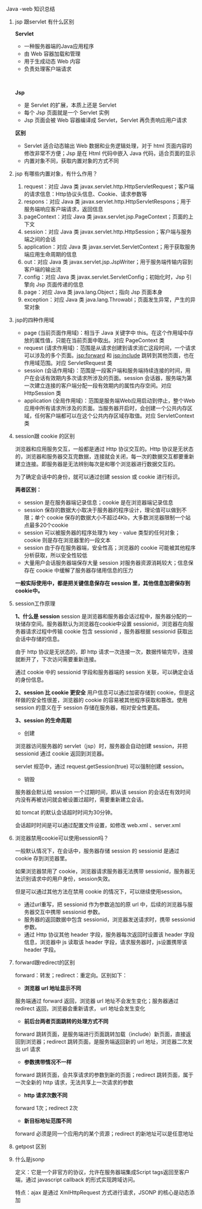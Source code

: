 Java -web 知识总结

1. jsp 跟servlet 有什么区别

   **Servlet**

   - 一种服务器端的Java应用程序
   - 由 Web 容器加载和管理
   - 用于生成动态 Web 内容
   - 负责处理客户端请求

   ​     

   **Jsp**

   - 是 Servlet 的扩展，本质上还是 Servlet
   - 每个 Jsp 页面就是一个 Servlet 实例
   - Jsp 页面会被 Web 容器编译成 Servlet，Servlet 再负责响应用户请求

      

   **区别**

   - Servlet 适合动态输出 Web 数据和业务逻辑处理，对于 html 页面内容的修改非常不方便；Jsp 是在 Html 代码中嵌入 Java 代码，适合页面的显示
   - 内置对象不同，获取内置对象的方式不同

2. jsp 有哪些内置对象，有什么作用？

   1. request：对应 Java 类 javax.servlet.http.HttpServletRequest；客户端的请求信息：Http协议头信息、Cookie、请求参数等
   2. respons：对应 Java 类 javax.servlet.http.HttpServletRespons；用于服务端响应客户端请求，返回信息
   3. pageContext：对应 Java 类 javax.servlet.jsp.PageContext；页面的上下文
   4. session：对应 Java 类 javax.servlet.http.HttpSession；客户端与服务端之间的会话
   5. application：对应 Java 类 javax.servlet.ServletContext；用于获取服务端应用生命周期的信息
   6. out：对应 Java 类 javax.servlet.jsp.JspWriter；用于服务端传输内容到客户端的输出流
   7. config：对应 Java 类 javax.servlet.ServletConfig；初始化时，Jsp 引擎向 Jsp 页面传递的信息
   8. page：对应 Java 类 java.lang.Object；指向 Jsp 页面本身
   9. exception：对应 Java 类 java.lang.Throwabl；页面发生异常，产生的异常对象

3. jsp的四种作用域

   - page (当前页面作用域)：相当于 Java 关键字中 this。在这个作用域中存放的属性值，只能在当前页面中取出。对应 PageContext 类
   - request (请求作用域)：范围是从请求创建到请求消亡这段时间，一个请求可以涉及的多个页面。<jsp:forward> 和 <jsp:include> 跳转到其他页面，也在作用域范围。对应 ServletRequest 类
   - session (会话作用域)：范围是一段客户端和服务端持续连接的时间，用户在会话有效期内多次请求所涉及的页面。session 会话器，服务端为第一次建立连接的客户端分配一段有效期内的属性内存空间。对应 HttpSession 类
   - application (全局作用域)：范围是服务端Web应用启动到停止，整个Web应用中所有请求所涉及的页面。当服务器开启时，会创建一个公共内存区域，任何客户端都可以在这个公共内存区域存取值。对应 ServletContext 类

4. session跟 cookie 的区别

   浏览器和应用服务交互，一般都是通过 Http 协议交互的。Http 协议是无状态的，浏览器和服务器交互完数据，连接就会关闭，每一次的数据交互都要重新建立连接。即服务器是无法辨别每次是和哪个浏览器进行数据交互的。

   为了确定会话中的身份，就可以通过创建 session 或 cookie 进行标识。

    

   **两者区别：**

   - session 是在服务器端记录信息；cookie 是在浏览器端记录信息
   - session 保存的数据大小取决于服务器的程序设计，理论值可以做到不限；单个 cookie 保存的数据大小不超过4Kb，大多数浏览器限制一个站点最多20个cookie
   - session 可以被服务器的程序处理为 key - value 类型的任何对象；cookie 则是存在浏览器里的一段文本
   - session 由于存在服务器端，安全性高；浏览器的 cookie 可能被其他程序分析获取，所以安全性较低
   - 大量用户会话服务器端保存大量 session 对服务器资源消耗较大；信息保存在 cookie 中缓解了服务器存储用信息的压力
     

   **一般实际使用中，都是把关键信息保存在 session 里，其他信息加密保存到cookie中。**

5. session工作原理

   **1、什么是 session**
   session 是浏览器和服务器会话过程中，服务器分配的一块储存空间。服务器默认为浏览器在cookie中设置 sessionid，浏览器在向服务器请求过程中传输 cookie 包含 sessionid ，服务器根据 sessionid 获取出会话中存储的信息。

   由于 http 协议是无状态的，即 http 请求一次连接一次，数据传输完毕，连接就断开了，下次访问需要重新连接。

   通过 cookie 中的 sessionid 字段和服务器端的 session 关联，可以确定会话的身份信息。

    

   **2、session 比 cookie 更安全**
   用户信息可以通过加密存储到 cookie，但是这样做的安全性很差，浏览器的 cookie 的容易被其他程序获取和篡改。使用 session 的意义在于 session 存储在服务器，相对安全性更高。

    

   **3、session 的生命周期**

   - 创建

   浏览器访问服务器的 servlet（jsp）时，服务器会自动创建 session，并把 sessionid 通过 cookie 返回到浏览器。

   servlet 规范中，通过 request.getSession(true) 可以强制创建 session。

    

   - 销毁

   服务器会默认给 session 一个过期时间，即从该 session 的会话在有效时间内没有再被访问就会被设置过超时，需要重新建立会话。

   如 tomcat 的默认会话超时时间为30分钟。

   会话超时时间是可以通过配置文件设置，如修改 web.xml 、server.xml	

6. 浏览器禁用cookie可以使用session吗？

   一般默认情况下，在会话中，服务器存储 session 的 sessionid 是通过 cookie 存到浏览器里。

   如果浏览器禁用了 cookie，浏览器请求服务器无法携带 sessionid，服务器无法识别请求中的用户身份，session失效。

   但是可以通过其他方法在禁用 cookie 的情况下，可以继续使用session。

   - 通过url重写，把 sessionid 作为参数追加的原 url 中，后续的浏览器与服务器交互中携带 sessionid 参数。
   - 服务器的返回数据中包含 sessionid，浏览器发送请求时，携带 sessionid 参数。
   - 通过 Http 协议其他 header 字段，服务器每次返回时设置该 header 字段信息，浏览器中 js 读取该 header 字段，请求服务器时，js设置携带该 header 字段。

7. forward跟redirect的区别

   forward：转发；redirect：重定向。区别如下：

   - **浏览器 url 地址显示不同**

   服务端通过 forward 返回，浏览器 url 地址不会发生变化；服务器通过 redirect 返回，浏览器会重新请求， url 地址会发生变化

    

   - **前后台两者页面跳转的处理方式不同**

   forward 跳转页面，是服务端进行页面跳转加载（include）新页面，直接返回到浏览器；redirect 跳转页面，是服务端返回新的 url 地址，浏览器二次发出 url 请求

    

   - **参数携带情况不一样**

   forward 跳转页面，会共享请求的参数到新的页面；redirect 跳转页面，属于一次全新的 http 请求，无法共享上一次请求的参数

    

   - **http 请求次数不同**

   forward 1次；redirect 2次

    

   - **新目标地址范围不同**

   forward 必须是同一个应用内的某个资源；redirect 的新地址可以是任意地址

8. ![]()getpost 区别

9. 什么是jsonp

    定义：它是一个非官方的协议，允许在服务器端集成Script tags返回至客户端，通过 javascript callback 的形式实现跨域访问。

   特点：ajax 是通过 XmlHttpRequest 方式进行请求，JSONP 的核心是动态添加 <script> 标签来调用服务器提供的 js 脚本，两者功能很相似，实现是有区别的。
   JSONP 没有域的限制
   JSONP 的浏览器兼容性较好
   JSONP 只支持 GET 请求，只能添加超时进行异常处理
   使用 JSONP 存在 js 注入的风险

10. body中的onload事件和document.ready()有什么区别？

    - onload 表示页面包含图片等文件在内的所有元素都加载完成
    - ready 表示文档结构已经加载完成，不包含图片等非文字媒体文件

11. 写一些常见的Javascript正则表达式？

    - 身份证：/(^\d{15}$)|(^\d{18}$)|(^\d{17}(\d|X|x)$)/
    - 数字：/[0-9]/
    - 英文：/^[a-z]+$/i
    - 中文：/[\u4e00-\u9fa5]/gm
    - 数字逗号：/^[\d,]*$/
    - 手机号：/^[1][3,4,5,7,8][0-9]{9}$/

12. jQuery中有哪些选择器？

    - 基本选择器
    - 层次选择器
    - 表单选择器
    - 基本过滤选择器
    - 内容过滤选择器
    - 可见性过滤选择器
    - 属性过滤选择器
    - 子元素过滤选择器
    - 表单过滤选择器
    
13. div 居中设置跟css 内容居中设置

     div： margin：0px

     css：text-align：center

14. js 中的null 跟undefined有什么区别

     - 赋值：null 表示定义了但未赋值，undefined 表示未定义
     - 数据转换：null 在做数值转换时会被转换为 0，undefined 会被转换为 NaN

15. doget 和dopost 区别

     区别：doPost 用来处理 post 请求，doGet 用来处理 get 请求

     参数：传递的参数相同的都是 HttpServletRequest 和 HttpServletResponse

16. jQuery 的 get  跟eq方法的区别

     - get() 返回的是一个 html 对象
     - eq() 返回的是一个 jQuery 对象

17. 如何配置一个servlet?

     1.配置web.xml方法

     ```javascript
     <servlet>
      <servlet-name></servlet-name>
      <servlet-class></servlet-class>
     </servlet>
     <servlet-mapping>
      <servlet-name></servlet-name>
      <url-pattern></url-pattern>
     </servlet-mapping>
     ```

     2.注解方法

     ```javascript
     @WebServlet(name="servlet", urlPatterns={"/*"})
     ```

18. 常见的HTTP协议状态码？

     **2xx：表示请求已被成功接收、理解、接受**

     - 200(成功)  服务器已成功处理了请求。这个状态码对servlet是缺省的，如果没有调用setStatus方法的话，就会得到 200
     - 204(无内容)  服务器成功处理了请求，未返回任何内容
     - 205(重置内容) 服务器成功处理了请求，未返回任何内容，重置文档视图，如清除表单内容
     - 206(部分内容)  服务器成功处理了部分 GET 请求

     **3xx：重定向**

     - 300(多种选择)  服务器根据请求可执行多种操作。服务器可根据请求者 来选择一项操作，或提供操作列表供其选择
     - 301(永久移动)  请求的网页已被永久移动到新位置。服务器返回此响应时，会自动将请求者转到新位置
     - 302(临时移动) 服务器目前正从不同位置的网页响应请求，但请求者应继续使用原有位置来进行以后的请求。会自动将请求者转到新位置
     - 304(未修改) 自从上次请求后，请求的网页未被修改过，不会返回网页内容
     - 305(使用代理) 请求者只能使用指定的代理访问请求的网页

     **4xx：客户端错误，请求有语法错误或请求无法实现**

     - 400(错误请求) 服务器不理解请求的语法 
     - 401(身份验证错误) 此页要求授权
     - 403(禁止) 服务器拒绝请求
     - 404(未找到) 服务器找不到请求的网页
     - 406(不接受) 无法使用请求的内容特性响应请求的网页
     - 408(请求超时) 服务器等候请求时发生超时
     - 414(请求的 URI 过长) 请求的 URI 过长，服务器无法处理

     **5xx：服务器端错误，无法处理请求**

     - 500(服务器内部错误)  服务器遇到错误，无法完成请求。
     - 503(服务不可用) 目前无法使用服务器(由于超载或进行停机维护)。通常，这只是一种暂时的状态。
     - 504(网关超时)  服务器作为网关或代理，未及时从上游服务器接收请求。
     - 505(HTTP 版本不受支持) 服务器不支持请求中所使用的 HTTP 协议版本

19. servlet的生命周期

     servlet 的生命周期：

     - 初始化阶段，调用 init() 方法
     - 响应客户请求阶段，每个 servlet 请求都会调用 servlet 对象的 service() 方法，且传递请求对象 ServletRequest、响应对象 ServletResponse 参数
     - 终止阶段，调用 destroy() 方法

20. servlet的常用方法

     ​	

     ```javascript
     //初始化
     public void init(ServletConfig config) throws ServletException;
     
     //返回 servlet 初始化信息与启动参数
     public ServletConfig getServletConfig();
     
     //被 servlet 容器调用，响应 servlet 请求
     public void service(ServletRequest req, ServletResponse res) throws ServletException, IOException;
     
     //返回 servlet 信息，如作者、版本和版权
     public String getServletInfo();
     
     //由 servlet 容器调用，把 servlet 去除
     public void destroy();
     ```

21. 过滤器的生命周期是什么样的？有什么作用？

     生命期：

     ```javascript
     //servlet 容器启动时会创建 Filter 实例
     public void init(FilterConfig filterConfig) throws ServletException;
     
     //在每次访问目标资源时执行
     public void doFilter(ServletRequest request, ServletResponse response, FilterChain chain) throws IOException, ServletException;
     
     //服务器关闭时销毁Filter对象
     public void destroy();
     ```

     作用 :

     验证是否来自可信网络
     验证用户是否可以登录
     验证客户的浏览器版本
     对提交的数据进行重新编码
     过滤敏感词汇
     记录系统日志

22. jquery书写ajax的的方式及参数说明

     ```javascript
     $.ajax({
         dataType : 'json',
         url : 'http://localhost:8080/data.do',
         data : '{"id":1}',
         type : 'POST',
         success : function(ret) {
             console.log(ret);
         },
         error : function(ret) {
             console.log(ret);
         }
     });
     ```

     ```javascript
     
     url          String 类型的参数，发送请求的地址
     data         Object 或 String 类型，发送到服务器的数据
     type         String 类型，请求方式get或post
     datatype     String 类型，预期服务器返回的类型
     timeout      number 类型，设置请求超时时间
     async        boolean 类型，异步为 true(默认)，同步为 false
     cache        boolean 类型，默认为true，是否从浏览器缓存中加载信息
     beforesend   Function 类型，如添加自定义 http header
     ```

23. JSP常用的标签

     - 请求转发：<jsp:forward>
     - 页面传递数据：<jsp:param>
     - 输出标签：<c:out>
     - 判读标签<c:if>
     - 迭代标签<c:foreach>
     - 多重判断标签<c:choose>

24. 如何防止表单重复提交？

     解决办法:

     - 数据库主键唯一
     - 提交成功后页面重定向
     - 按钮提交后隐藏或不可再点击
     - 后台生成页面 token，页面表单提交携带 token，后台进行校验

25. 说说Tomcat的模块架构

     Tomcat 是一个 Web 容器，包含 HTTP 服务器 + Servlet 容器。
      
     **Web 容器的两个核心功能：**

     - 处理 Socket 连接，处理网络字节流与 Request 和 Response 对象的转化
     - 加载和管理 Servlet，处理 Request 请求

     Tomcat 的两个核心组件连接器（Connector）和容器（Container）来分别做这两件事情。连接器负责对外连接，容器负责内部对请求的处理。

     
     **Tomcat 的核心模块：**

     - Server：Catalina Servlet 容器。Tomcat 提供了 Server 接口的一个默认实现，通常不需要用户自己去实现。在 Server 容器中，可以包含一个或多个 Service 组件。
     - Service：存活在 Server 内部的中间组件，它将一个或多个连接器（Connector）组件绑定到一个单独的引擎（Engine）上。Service 也很少由用户定制，Tomcat 也提供了 Service 接口的默认实现。
     - Connector：连接器，处理与客户端的通信，它负责接收客户请求，以及向客户返回响应结果。在 Tomcat 中，有多个连接器可以使用。
     - Engine：Servlet 引擎，表示一个特定的 Service 的请求处理流水线，从连接器接收和处理所有的请求，将响应返回给适合的连接器，通过连接器传输给用户。在 Tomcat 中，每个 Service 只能包含一个 Engine。可以通过实现 Engine 接口提供自定义的引擎。
     - Host：一个虚拟主机，一个引擎可以包含多个 Host。Tomcat 给出了 Host 接口的默认实现 StandardHost。
     - Context：一个 Web 应用程序，运行在特定的虚拟主机中。一个 Host 可以包含多个Context，每个 Context 都有一个唯一的路径。通常不需要创建自定义的 Context，Tomcat 给出了 Context 接口的默认实现  StandardContext。



